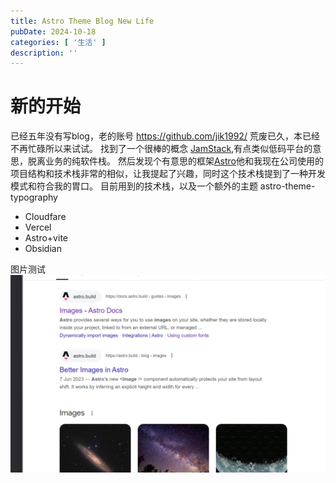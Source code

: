 ```yaml
---
title: Astro Theme Blog New Life
pubDate: 2024-10-18
categories: [ '生活' ]
description: ''
---
```


# 新的开始

已经五年没有写blog，老的账号 https://github.com/jik1992/ 荒废已久，本已经不再忙碌所以来试试。
找到了一个很棒的概念 [JamStack](https://jamstack.org/),有点类似低码平台的意思，脱离业务的纯软件栈。
然后发现个有意思的框架[Astro](https://astro.build/)他和我现在公司使用的项目结构和技术栈非常的相似，让我提起了兴趣，同时这个技术栈提到了一种开发模式和符合我的胃口。
目前用到的技术栈，以及一个额外的主题 astro-theme-typography

* Cloudfare
* Vercel
* Astro+vite
* Obsidian

图片测试
![xxx](../../assets/img.png)

